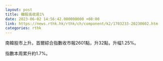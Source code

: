 ```yaml
---
layout: post
title: 韓股高收逾1%
date: 2023-06-02 14:56:42.000000000 +08:00
link: https://news.rthk.hk/rthk/ch/component/k2/1703233-20230602.htm
categories: rthk
---
```


南韓股市上升。首爾綜合指數收市報2601點，升32點，升幅1.25%。

指數本周累升約1.7%。
